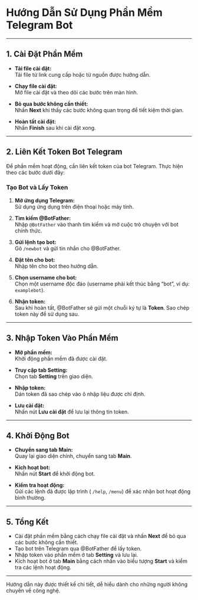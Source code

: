 # Hướng Dẫn Sử Dụng Phần Mềm Telegram Bot

---

## 1. Cài Đặt Phần Mềm

- **Tải file cài đặt:**  
  Tải file từ link cung cấp hoặc từ nguồn được hướng dẫn.

- **Chạy file cài đặt:**  
  Mở file cài đặt và theo dõi các bước trên màn hình.

- **Bỏ qua bước không cần thiết:**  
  Nhấn **Next** khi thấy các bước không quan trọng để tiết kiệm thời gian.

- **Hoàn tất cài đặt:**  
  Nhấn **Finish** sau khi cài đặt xong.

---

## 2. Liên Kết Token Bot Telegram

Để phần mềm hoạt động, cần liên kết token của bot Telegram. Thực hiện theo các bước dưới đây:

### Tạo Bot và Lấy Token

1. **Mở ứng dụng Telegram:**  
   Sử dụng ứng dụng trên điện thoại hoặc máy tính.

2. **Tìm kiếm @BotFather:**  
   Nhập `@BotFather` vào thanh tìm kiếm và mở cuộc trò chuyện với bot chính thức.

3. **Gửi lệnh tạo bot:**  
   Gõ `/newbot` và gửi tin nhắn cho @BotFather.

4. **Đặt tên cho bot:**  
   Nhập tên cho bot theo hướng dẫn.

5. **Chọn username cho bot:**  
   Chọn một username độc đáo (username phải kết thúc bằng “bot”, ví dụ: `examplebot`).

6. **Nhận token:**  
   Sau khi hoàn tất, @BotFather sẽ gửi một chuỗi ký tự là **Token**. Sao chép token này để sử dụng sau.

---

## 3. Nhập Token Vào Phần Mềm

- **Mở phần mềm:**  
  Khởi động phần mềm đã được cài đặt.

- **Truy cập tab Setting:**  
  Chọn tab **Setting** trên giao diện.

- **Nhập token:**  
  Dán token đã sao chép vào ô nhập liệu được chỉ định.

- **Lưu cài đặt:**  
  Nhấn nút **Lưu cài đặt** để lưu lại thông tin token.

---

## 4. Khởi Động Bot

- **Chuyển sang tab Main:**  
  Quay lại giao diện chính, chuyển sang tab **Main**.

- **Kích hoạt bot:**  
  Nhấn nút **Start** để khởi động bot.

- **Kiểm tra hoạt động:**  
  Gửi các lệnh đã được lập trình ( `/help`, `/menu`) để xác nhận bot hoạt động bình thường.

---

## 5. Tổng Kết

- Cài đặt phần mềm bằng cách chạy file cài đặt và nhấn **Next** để bỏ qua các bước không cần thiết.
- Tạo bot trên Telegram qua @BotFather để lấy token.
- Nhập token vào phần mềm ở tab **Setting** và lưu lại.
- Kích hoạt bot ở tab **Main** bằng cách nhấn vào biểu tượng **Start** và kiểm tra các lệnh hoạt động.

---

Hướng dẫn này được thiết kế chi tiết, dễ hiểu dành cho những người không chuyên về công nghệ.
